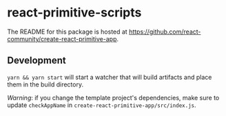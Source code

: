 # react-primitive-scripts

The README for this package is hosted at https://github.com/react-community/create-react-primitive-app.

## Development

`yarn && yarn start` will start a watcher that will build artifacts and place them in the build directory.

*Warning*: if you change the template project's dependencies, make sure to update `checkAppName` in `create-react-primitive-app/src/index.js`.
